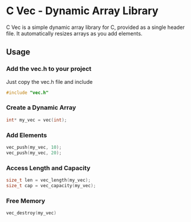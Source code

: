 # C Vec - Dynamic Array Library

C Vec is a simple dynamic array library for C, provided as a single header file. It automatically resizes arrays as you add elements.

## Usage

### Add the vec.h to your project
Just copy the vec.h file and include
```c
#include "vec.h"
```

### Create a Dynamic Array
```c
int* my_vec = vec(int);
```

### Add Elements
```c
vec_push(my_vec, 10);
vec_push(my_vec, 20);
```

### Access Length and Capacity
```c
size_t len = vec_length(my_vec);
size_t cap = vec_capacity(my_vec);
```

### Free Memory
```c
vec_destroy(my_vec)
```